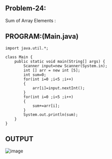 
## Problem-24:
Sum of Array Elements :

## PROGRAM:(Main.java)
```
import java.util.*;

class Main {
    public static void main(String[] args) {
        Scanner input=new Scanner(System.in);
        int [] arr = new int [5];
        int sum=0;
        for(int i=0 ;i<5 ;i++)
        {
            arr[i]=input.nextInt();
        }
        for(int i=0 ;i<5 ;i++)
        {
            sum+=arr[i];
        }
        System.out.println(sum);
    }
}
```

## OUTPUT
![image](https://github.com/user-attachments/assets/2b980408-024d-44b1-a300-caba7aa16894)

